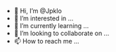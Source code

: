 - 👋 Hi, I’m @Jpklo
- 👀 I’m interested in ...
- 🌱 I’m currently learning ...
- 💞️ I’m looking to collaborate on ...
- 📫 How to reach me ...

<!---
Jpklo/Jpklo is a ✨ special ✨ repository because its `README.md` (this file) appears on your GitHub profile.
You can click the Preview link to take a look at your changes.
--->

